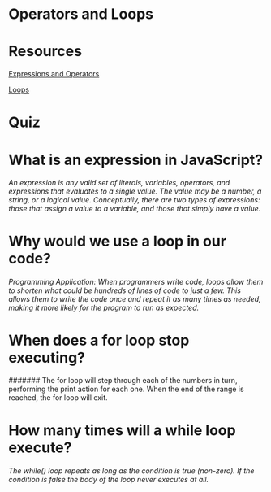 # Operators and Loops

# Resources #

[Expressions and Operators](https://developer.mozilla.org/en-US/docs/Web/JavaScript/Guide/Expressions_and_Operators)

[Loops](https://developer.mozilla.org/en-US/docs/Web/JavaScript/Guide/Loops_and_iteration)

# Quiz

# What is an expression in JavaScript?
###### An expression is any valid set of literals, variables, operators, and expressions that evaluates to a single value. The value may be a number, a string, or a logical value. Conceptually, there are two types of expressions: those that assign a value to a variable, and those that simply have a value.

# Why would we use a loop in our code?

###### Programming Application: When programmers write code, loops allow them to shorten what could be hundreds of lines of code to just a few. This allows them to write the code once and repeat it as many times as needed, making it more likely for the program to run as expected.

# When does a for loop stop executing?

####### The for loop will step through each of the numbers in turn, performing the print action for each one. When the end of the range is reached, the for loop will exit.

# How many times will a while loop execute? 

###### The while() loop repeats as long as the condition is true (non-zero). If the condition is false the body of the loop never executes at all.